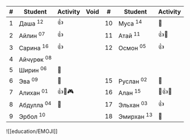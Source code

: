 
| #   | Student               | Activity | Void | #   | Student               | Activity |
| --- | --------------------- | -------- | ---- | --- | --------------------- | -------- |
| 1   | Даша <sup>12</sup>    | 👍       |      | 10  | Муса <sup>14</sup>    | 🔔       |
| 2   | Айлин <sup>07</sup>   | 👍       |      | 11  | Атай <sup>11</sup>    | 👍🏅️    |
| 3   | Сарина <sup>16</sup>  | 👍       |      | 12  | Осмон <sup>05</sup>   | 👍       |
| 4   | Айчүрөк <sup>08</sup> |          |      |     |                       |          |
| 5   | Ширин <sup>06</sup>   | 🔔       |      |     |                       |          |
| 6   | Эва <sup>09</sup>     | 🔔       |      | 15  | Руслан <sup>02</sup>  | 🔔       |
| 7   | Алихан <sup>01</sup>  | 👍🏅️🎮  |      | 16  | Алан <sup>15</sup>    | 🔔👍🏅️  |
| 8   | Абдулла <sup>04</sup> | 🔔       |      | 17  | Эльхан <sup>03</sup>  | 👍       |
| 9   | Эрбол <sup>10</sup>   |          |      | 18  | Эмирхан <sup>13</sup> | 🔔       |

![[education/EMOJI]]

